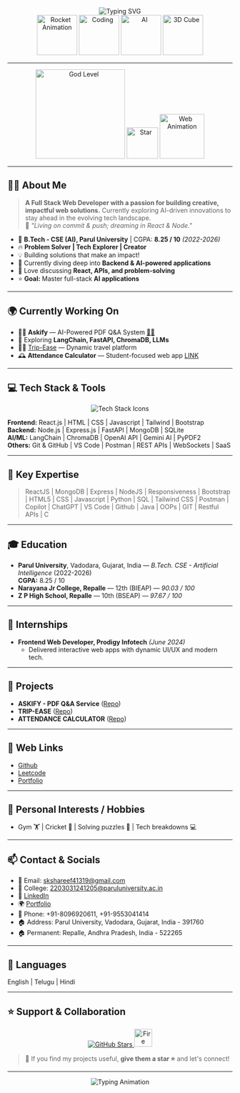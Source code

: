 <!-- 
  STUNNING 3D ANIMATED GOD-LEVEL PROFILE README
  All details filled from your resume + About + Portfolio
  Upload GIFs to your repo's assets/ for best effect!
-->

<div align="center">

  <!-- 3D Animated Greeting -->
  <img src="https://readme-typing-svg.herokuapp.com?font=Fira+Code&size=35&duration=3000&pause=500&color=36D1C4&vCenter=true&multiline=true&width=900&height=100&lines=Hey%2C+I'm+Shaik+Shareef!;AI-Powered+Developer+%7C+MERN+Stack+Enthusiast;Full+Stack+Web+%2B+AI+%2B+Problem+Solver+%F0%9F%9A%80%F0%9F%92%A1;Living+on+commit+%26+push%2C+dreaming+in+React+%26+Node" alt="Typing SVG" />
  <br/>

  <!-- 3D Animated Rocket/Coding/AI GIFs -->
  <img src="https://raw.githubusercontent.com/skshareef41319s/skshareef41319s/main/assets/rocket.gif" alt="Rocket Animation" width="90"/>
  <img src="https://raw.githubusercontent.com/skshareef41319s/skshareef41319s/main/assets/coding.gif" alt="Coding" width="90"/>
  <img src="https://raw.githubusercontent.com/skshareef41319s/skshareef41319s/main/assets/ai.gif" alt="AI" width="90"/>
  <img src="https://raw.githubusercontent.com/skshareef41319s/skshareef41319s/main/assets/3d-cube.gif" alt="3D Cube" width="90"/>
</div>

---

<div align="center">

  <!-- God-level premium glassmorphism card -->
  <img src="https://raw.githubusercontent.com/skshareef41319s/skshareef41319s/main/assets/godlevel.gif" alt="God Level" width="200"/>
  <img src="https://raw.githubusercontent.com/skshareef41319s/skshareef41319s/main/assets/star.gif" alt="Star" width="70"/>
  <img src="https://raw.githubusercontent.com/skshareef41319s/skshareef41319s/main/assets/3d-web.gif" alt="Web Animation" width="100"/>
</div>

---

## 👨‍💻 About Me

> **A Full Stack Web Developer with a passion for building creative, impactful web solutions.**
> Currently exploring AI-driven innovations to stay ahead in the evolving tech landscape.<br>
> 🎯 *"Living on commit & push; dreaming in React & Node."*

- 🏫 **B.Tech - CSE (AI), Parul University** | CGPA: **8.25 / 10** *(2022-2026)*
- 🔥 **Problem Solver | Tech Explorer | Creator**
- 💡 Building solutions that make an impact!
- 🌱 Currently diving deep into **Backend & AI-powered applications**
- 💬 Love discussing **React, APIs, and problem-solving**
- ⭐ **Goal:** Master full-stack **AI applications**

---

## 🌍 Currently Working On

- 🧑‍💻 **Askify** — AI-Powered PDF Q&A System [📄🤖](https://github.com/skshareef41319s/Askify)
- 🚀 Exploring **LangChain, FastAPI, ChromaDB, LLMs**
- 👨‍🔬 [Trip-Ease](https://github.com/skshareef41319s/TripEase) — Dynamic travel platform
- 🕰️ **Attendance Calculator** — Student-focused web app [LINK](https://github.com/skshareef41319s/ATTENDANCE-CALCULATOR)

---

## 💻 Tech Stack & Tools

<div align="center">
  <img src="https://skillicons.dev/icons?i=react,js,html,css,tailwind,nodejs,express,mongodb,sqlite,fastapi,python,git,github,postman,api,bootstrap,java,c" alt="Tech Stack Icons" />
</div>

**Frontend:** React.js | HTML | CSS | Javascript | Tailwind | Bootstrap  
**Backend:** Node.js | Express.js | FastAPI | MongoDB | SQLite  
**AI/ML:** LangChain | ChromaDB | OpenAI API | Gemini AI | PyPDF2  
**Others:** Git & GitHub | VS Code | Postman | REST APIs | WebSockets | SaaS

---

## 💎 Key Expertise

> ReactJS | MongoDB | Express | NodeJS | Responsiveness | Bootstrap | HTML5 | CSS | Javascript | Python | SQL | Tailwind CSS | Postman | Copilot | ChatGPT | VS Code | Github | Java | OOPs | GIT | Restful APIs | C

---

## 🎓 Education

- **Parul University**, Vadodara, Gujarat, India — *B.Tech. CSE - Artificial Intelligence* (2022-2026)  
  **CGPA:** 8.25 / 10
- **Narayana Jr College, Repalle** — 12th (BIEAP) — *90.03 / 100*
- **Z P High School, Repalle** — 10th (BSEAP) — *97.67 / 100*

---

## 💼 Internships

- **Frontend Web Developer, Prodigy Infotech** *(June 2024)*  
  - Delivered interactive web apps with dynamic UI/UX and modern tech.

---

## 🚀 Projects

- **ASKIFY - PDF Q&A Service** ([Repo](https://github.com/skshareef41319s/Askify))
- **TRIP-EASE** ([Repo](https://github.com/skshareef41319s/TripEase))
- **ATTENDANCE CALCULATOR** ([Repo](https://github.com/skshareef41319s/ATTENDANCE-CALCULATOR))

---

## 🔗 Web Links

- [Github](https://github.com/skshareef41319s)
- [Leetcode](https://leetcode.com/u/skshareef41319/)
- [Portfolio](https://skshareef41319s.github.io/portfolio/)

---

## 🧩 Personal Interests / Hobbies

- Gym 🏋️ | Cricket 🏏 | Solving puzzles 🧩 | Tech breakdowns 💻

---

## 📫 Contact & Socials

- 📧 Email: skshareef41319@gmail.com  
- 📧 College: 2203031241205@paruluniversity.ac.in
- 💼 [LinkedIn](https://www.linkedin.com/in/shareef-shaik-6374442a9/)
- 🌍 [Portfolio](https://skshareef41319s.github.io/portfolio/)
- 📱 Phone: +91-8096920611, +91-9553041414
- 🏠 Address: Parul University, Vadodara, Gujarat, India - 391760  
- 🏠 Permanent: Repalle, Andhra Pradesh, India - 522265

---

## 👑 Languages

English | Telugu | Hindi

---

## ⭐ Support & Collaboration

<div align="center">
  <a href="https://github.com/skshareef41319s?tab=repositories">
    <img src="https://img.shields.io/github/stars/skshareef41319s?label=GitHub%20Stars&style=for-the-badge&logo=github&color=gold" alt="GitHub Stars" />
  </a>
  <img src="https://raw.githubusercontent.com/skshareef41319s/skshareef41319s/main/assets/fire.gif" alt="Fire Support" width="40"/>
</div>

> 🚀 If you find my projects useful, **give them a star ⭐** and let's connect!

---

<div align="center">
  <img src="https://readme-typing-svg.herokuapp.com?font=Fira+Code&size=22&duration=3000&pause=1000&color=FFB86C&vCenter=true&width=600&height=50&lines=Let's+build+the+future+of+AI-powered+web+apps+together!+%F0%9F%9A%80%F0%9F%92%A1" alt="Typing Animation" />
</div>
<!--
  TIPS:
  - Upload your GIFs to assets/ in your profile repo for best effect!
  - You can use 3D, glassmorphism, and futuristic GIFs from Giphy/Tenor or your own creations.
  - For 3D/animated SVG banners, use https://github.com/DenverCoder1/readme-typing-svg and https://skillicons.dev
  - Keep your README updated with latest projects and cool badges.
  - This README is optimized for a premium, rich, animated effect on profile.
-->
